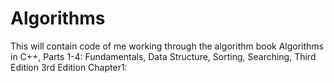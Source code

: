 # Algorithms
This will contain code of me working through the algorithm book Algorithms in C++, Parts 1-4: Fundamentals, Data Structure, Sorting, Searching, Third Edition 3rd Edition
Chapter1: 
